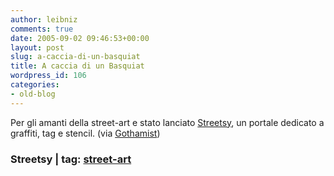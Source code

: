 ```yaml
---
author: leibniz
comments: true
date: 2005-09-02 09:46:53+00:00
layout: post
slug: a-caccia-di-un-basquiat
title: A caccia di un Basquiat
wordpress_id: 106
categories:
- old-blog
---
```


Per gli amanti della street-art e stato lanciato [Streetsy](http://www.streetsy.com/), un portale dedicato a graffiti, tag e stencil. (via [Gothamist](http://www.gothamist.com/archives/2005/09/01/let_your_street_art_freak_flag_fly.php))  



### Streetsy | tag: [street-art](http://www.technorati.com/tags/street-art)
